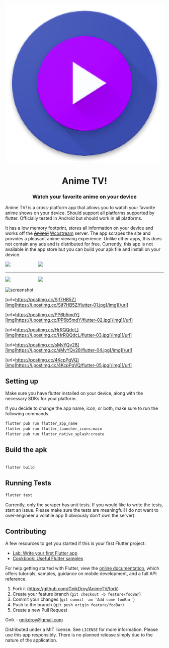 <p align="center">
    <img src="https://raw.githubusercontent.com/GnikDroy/AnimeTV/master/assets/icon.png">

<h1 align="center">Anime TV!</h1>
    
<h3 align="center"> Watch your favorite anime on your device </h3>

Anime TV! is a cross-platform app that allows you to watch your favorite anime shows on your device. Should support all platforms supported by flutter. Officially tested in Android but should work in all platforms.

It has a low memory footprint, stores all information on your device and works off the ~~[Anime1](http://www.anime1.com/)~~ [Wcostream](https://www.wcostream.com/) server. The app scrapes the site and provides a pleasant
anime viewing experience. Unlike other apps, this does not contain any ads and is distributed for free.
Currently, this app is not available in the app store but you can build your apk file and install on your device.

 <img src="https://i.postimg.cc/mZ0X1RSG/flutter-01.jpg" width="400">  <img src="https://i.postimg.cc/x1Q6gR7x/flutter-02.jpg" width="400" align="right">   
 
 ***
 
 <img src="https://i.postimg.cc/QMx0ZMjc/flutter-03.jpg" width="400">   <img src="https://i.postimg.cc/rw9QH428/flutter-04.jpg" width="400" align="right">

 
 ![screenshot](https://i.postimg.cc/k51wJd5z/flutter-05.jpg)

[url=https://postimg.cc/Sjf7HB5Z][img]https://i.postimg.cc/Sjf7HB5Z/flutter-01.jpg[/img][/url]

[url=https://postimg.cc/PP6b5mdY][img]https://i.postimg.cc/PP6b5mdY/flutter-02.jpg[/img][/url]

[url=https://postimg.cc/HrRQQdcL][img]https://i.postimg.cc/HrRQQdcL/flutter-03.jpg[/img][/url]

[url=https://postimg.cc/sMvYQv28][img]https://i.postimg.cc/sMvYQv28/flutter-04.jpg[/img][/url]

[url=https://postimg.cc/4KcpPqVQ][img]https://i.postimg.cc/4KcpPqVQ/flutter-05.jpg[/img][/url]

## Setting up

Make sure you have flutter installed on your device, along with the necessary SDKs for your platform.

If you decide to change the app name, icon, or both, make sure to run the following commands.

```sh
flutter pub run flutter_app_name
flutter pub run flutter_launcher_icons:main
flutter pub run flutter_native_splash:create
```

## Build the apk

```sh

flutter build
```

## Running Tests

```sh
flutter test
```

Currently, only the scraper has unit tests. If you would like to write the tests, start an issue. Please make sure the tests are meaningful! I do not want to over-engineer a volatile app (I obviously don't own the server).

## Contributing

A few resources to get you started if this is your first Flutter project:

- [Lab: Write your first Flutter app](https://flutter.dev/docs/get-started/codelab)
- [Cookbook: Useful Flutter samples](https://flutter.dev/docs/cookbook)

For help getting started with Flutter, view the
[online documentation](https://flutter.dev/docs), which offers tutorials,
samples, guidance on mobile development, and a full API reference.

1. Fork it (<https://github.com/GnikDroy/AnimeTV/fork>)
2. Create your feature branch (`git checkout -b feature/fooBar`)
3. Commit your changes (`git commit -am 'Add some fooBar'`)
4. Push to the branch (`git push origin feature/fooBar`)
5. Create a new Pull Request

Gnik - gnikdroy@gmail.com

Distributed under a MIT license. See ``LICENSE`` for more information. Please use this app responsibly. There is no planned release simply due to the nature of the application.
